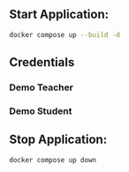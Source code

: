 ## Start Application:

```bash
docker compose up --build -d
```

## Credentials

### Demo Teacher

### Demo Student

## Stop Application:

```bash
docker compose up down
```
